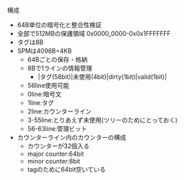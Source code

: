
構成
- 64B単位の暗号化と整合性検証
- 全部で512MBの保護領域 0x0000_0000-0x0x1FFFFFFF
- タグは8B
- SPMは4096B=4KB
    - 64Bごとの保存・格納
    - 8Bで1ラインの情報管理
        - |タグ(58bit)|未使用(4bit)|dirty(1bit)|valid(1bit)|
    - 56line使用可能
    - 0line:暗号文
    - 1line:タグ
    - 2line:カウンターライン
    - 3-55line:とりあえず未使用(ツリーのためにとっておく)
    - 56-63line:管理ビット
- カウンターライン内のカウンターの構成
    - カウンターが32個入る
    - major counter:64bit
    - minor counter:8bit
    - tagのために64bit空いている
